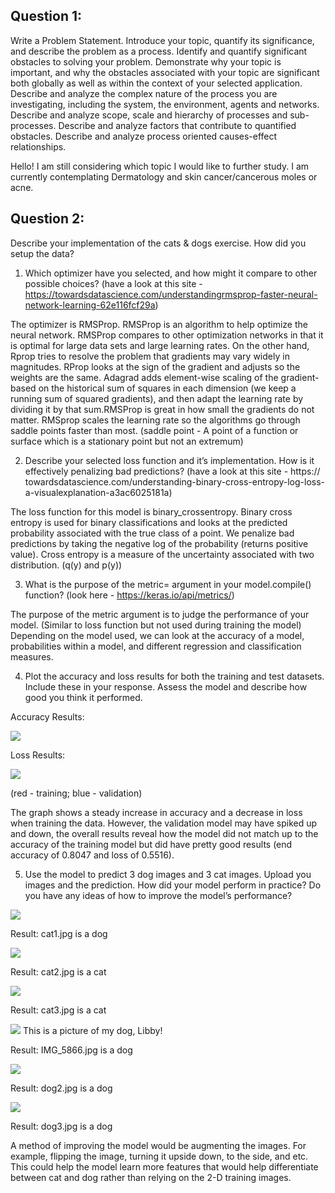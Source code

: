 ## Question 1:
Write a Problem Statement. Introduce your topic, quantify its significance, and describe
the problem as a process. Identify and quantify significant obstacles to solving your
problem. Demonstrate why your topic is important, and why the obstacles associated
with your topic are significant both globally as well as within the context of your
selected application. Describe and analyze the complex nature of the process you are
investigating, including the system, the environment, agents and networks. Describe
and analyze scope, scale and hierarchy of processes and sub-processes. Describe and
analyze factors that contribute to quantified obstacles. Describe and analyze process
oriented causes-effect relationships.

Hello! I am still considering which topic I would like to further study. I am currently contemplating Dermatology and skin cancer/cancerous moles or acne.

## Question 2:
Describe your implementation of the cats & dogs exercise. How did you setup the data?
1. Which optimizer have you selected, and how might it compare to other possible
choices? (have a look at this site - https://towardsdatascience.com/understandingrmsprop-faster-neural-network-learning-62e116fcf29a)

The optimizer is RMSProp. RMSProp is an algorithm to help optimize the neural network. RMSProp compares to other optimization networks in that it is optimal for large data sets and large learning rates. On the other hand, Rprop tries to resolve the problem that gradients may vary widely in magnitudes. RProp looks at the sign of the gradient and adjusts so the weights are the same. Adagrad adds element-wise scaling of the gradient-based on the historical sum of squares in each dimension (we keep a running sum of squared gradients), and then adapt the learning rate by dividing it by that sum.RMSProp is great in how small the gradients do not matter. RMSprop scales the learning rate so the algorithms go through saddle points faster than most. (saddle point - A point of a function or surface which is a stationary point but not an extremum) 

2. Describe your selected loss function and it’s implementation. How is it effectively
penalizing bad predictions? (have a look at this site - https://
towardsdatascience.com/understanding-binary-cross-entropy-log-loss-a-visualexplanation-a3ac6025181a)

The loss function for this model is binary_crossentropy. Binary cross entropy is used for binary classifications and looks at the predicted probability associated with the true class of a point. We penalize bad predictions by taking the negative log of the probability (returns positive value). Cross entropy is a measure of the uncertainty associated with two distribution. (q(y) and p(y))

3. What is the purpose of the metric= argument in your model.compile() function? (look
here - https://keras.io/api/metrics/)

The purpose of the metric argument is to judge the performance of your model. (Similar to loss function but not used during training the model) Depending on the model used, we can look at the accuracy of a model, probabilities within a model, and different regression and classification measures.  

4. Plot the accuracy and loss results for both the training and test datasets. Include
these in your response. Assess the model and describe how good you think it
performed.

Accuracy Results:

![](https://user-images.githubusercontent.com/67920289/88448761-fd22c600-ce0e-11ea-9e09-6fb23236a46a.png)

Loss Results: 

![](https://user-images.githubusercontent.com/67920289/88448775-19266780-ce0f-11ea-8f76-e77718fd1c5f.png)

(red - training; blue - validation)

The graph shows a steady increase in accuracy and a decrease in loss when training the data. However, the validation model may have spiked up and down, the overall results reveal how the model did not match up to the accuracy of the training model but did have pretty good results (end accuracy of 0.8047 and loss of 0.5516). 

5. Use the model to predict 3 dog images and 3 cat images. Upload you images and
the prediction. How did your model perform in practice? Do you have any ideas of
how to improve the model’s performance?

![](https://user-images.githubusercontent.com/67920289/88448884-3445a700-ce10-11ea-804c-2ff9f726717d.jpg)

Result: cat1.jpg is a dog

![](https://user-images.githubusercontent.com/67920289/88448893-56d7c000-ce10-11ea-9534-6f690aef56c5.jpg)

Result: cat2.jpg is a cat

![](https://user-images.githubusercontent.com/67920289/88448899-6e16ad80-ce10-11ea-90f6-f387bdf6327d.jpg)

Result: cat3.jpg is a cat

![](https://user-images.githubusercontent.com/67920289/88449224-1af22a00-ce13-11ea-8fda-502d99ddfb7a.jpg)
This is a picture of my dog, Libby!

Result: IMG_5866.jpg is a dog

![](https://user-images.githubusercontent.com/67920289/88449006-702d3c00-ce11-11ea-9f61-b23bc7b23928.jpg) 

Result: dog2.jpg is a dog

![](https://user-images.githubusercontent.com/67920289/88449072-fd709080-ce11-11ea-8a87-d2240dabd6c9.jpg)

Result: dog3.jpg is a dog

A method of improving the model would be augmenting the images. For example, flipping the image, turning it upside down, to the side, and etc. This could help the model learn more features that would help differentiate between cat and dog rather than relying on the 2-D training images. 





